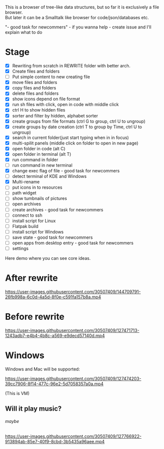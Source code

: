 This is a browser of tree-like data structures, but so far it is exclusively a file browser.  
But later it can be a Smalltalk like browser for code/json/databases etc.

"- good task for newcommers" - if you wanna help - create issue and I'll explain what to do
# Stage
- [X] Rewriting from scratch in REWRITE folder with better arch.  
- [X] Create files and folders
- [ ] Put simple content to new creating file
- [X] move files and folders
- [X] copy files and folders
- [X] delete files and folders
- [X] show icons depend on file format
- [X] run sh files with click, open in code with middle click
- [X] ctrl H to show hidden files
- [X] sorter and filter by hidden, alphabet sorter
- [X] create groups from file formats (ctrl G to group, ctrl U to ungroup) 
- [X] create groups by date creation (ctrl T to group by Time, ctrl U to ungroup) 
- [X] search in current folder(just start typing when in in focus)
- [X] multi-spilit panels (middle click on folder to open in new page)
- [X] open folder in code (alt C)
- [X] open folder in terminal (alt T)
- [X] run command in folder
- [ ] run command in new terminal
- [X] change exec flag of file - good task for newcommers
- [ ] detect terminal of KDE and Windows
- [X] Multi-rename
- [ ] put icons in to resources
- [ ] path widget
- [ ] show tumbnails of pictures
- [ ] open archives 
- [ ] create archives - good task for newcommers
- [ ] connect to ssh
- [ ] install script for Linux
- [ ] Flatpak build
- [ ] install script for Windows
- [ ] save state - good task for newcommers
- [ ] open apps from desktop entry - good task for newcommers
- [ ] settings

Here demo where you can see core ideas.  
# After rewrite

https://user-images.githubusercontent.com/30507409/144709791-26fb998a-6c0d-4a5d-8f0e-c591fa157b8a.mp4

# Before rewrite


https://user-images.githubusercontent.com/30507409/127471713-1243adb7-e4b4-4b8c-a569-e9decd57140d.mp4
  
# Windows
Windows and Mac will be supported:  

  

https://user-images.githubusercontent.com/30507409/127474203-39cc7906-8f14-477c-96e2-5d7058357a0a.mp4

(This is VM)
  
## Will it play music?
###### maybe


https://user-images.githubusercontent.com/30507409/127766922-913894ab-85e7-40f9-8cbd-3b5435a96aee.mp4


